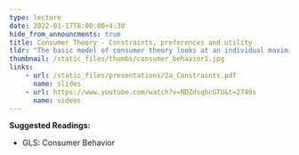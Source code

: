 ```yaml
---
type: lecture
date: 2022-01-17T8:00:00+4:30
hide_from_announcments: true
title: Consumer Theory - Constraints, preferences and utility
tldr: "The basic model of consumer theory looks at an individual maximizing utility (happiness) with also having constraints helps us understand which goods, and how much of each, to consume."
thumbnail: /static_files/thumbs/consumer_behavior1.jpg
links: 
    - url: /static_files/presentations/2a_Constraints.pdf
      name: slides
    - url: https://www.youtube.com/watch?v=NDZdsqbcGTU&t=2740s
      name: videos
---
```

**Suggested Readings:**
- GLS: Consumer Behavior
